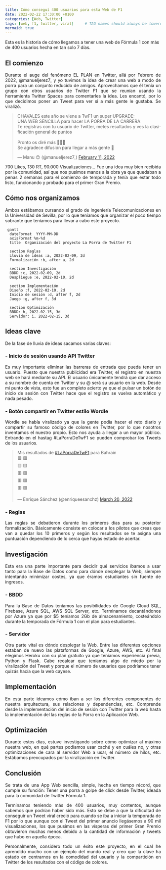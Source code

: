 ```yaml
---
title: Cómo conseguí 400 usuarios para esta Web de F1
date: 2022-02-22 17:30:00 +0100
categories: [Web, Twitter]
tags: [web, f1, twitter, viral]     # TAG names should always be lowercase
mermaid: true
---
```


Esta es la historia de cómo llegamos a tener una web de Fórmula 1 con más de 400 usuarios hecha en tan solo 7 días.

## El comienzo
<div style="text-align: justify; text-justify: inter-word">
Durante el auge del fenómeno EL PLAN en Twitter, allá por Febrero de 2022, @manueljerez7_ y yo tuvimos la idea de crear una web a modo de porra para un conjunto reducido de amigos.
Aprovechamos que él tenía un grupo con otros usuarios de Twitter F1 que se reunían usando la herramienta Twitter Spaces para comentarles la idea. Les encantó, por lo que decidimos poner un Tweet para ver si a más gente le gustaba. Se viralizó.

<blockquote class="twitter-tweet"><p lang="es" dir="ltr">CHAVALES este año se viene a TwF1 un super UPGRADE:<br>UNA WEB SENCILLA para hacer LA PORRA DE LA CARRERA<br>Te registras con tu usuario de Twitter, metes resultados y ves la clasificación general de puntos<br><br>Pronto os diré más 👀👀👀<br>Se agradece difusión para llegar a más gente 🙏</p>&mdash; Manu 😉 (@manueljerez7_) <a href="https://twitter.com/manueljerez7_/status/1492115818951417859?ref_src=twsrc%5Etfw">February 11, 2022</a></blockquote> <script async src="https://platform.twitter.com/widgets.js" charset="utf-8"></script> 

700 Likes, 130 RT, 90.000 Visualizaciones... Fue una idea muy bien recibida por la comunidad, así que nos pusimos manos a la obra ya que quedaban a penas 2 semanas para el comienzo de temporada y tenía que estar todo listo, funcionando y probado para el primer Gran Premio.

</div>

## Cómo nos organizamos
<div style="text-align: justify; text-justify: inter-word">
Ambos estábamos cursando el grado de Ingeniería Telecomunicaciones en la Universidad de Sevilla, por lo que teníamos que organizar el poco tiempo sobrante que teníamos para llevar a cabo este proyecto.
</div>

```mermaid
 gantt
  dateFormat  YYYY-MM-DD
  axisFormat %m-%d
  title  Organización del proyecto La Porra de Twitter F1
  
  section Reglas
  Lluvia de ideas :a, 2022-02-09, 2d
  Formalización :b, after a, 2d
  
  section Investigación
  BBDD :c, 2022-02-09, 2d
  Despliegue :e, 2022-02-10, 2d
  
  section Implementación
  Diseño :f, 2022-02-10, 2d
  Inicio de sesión :d, after f, 2d
  Juego :g, after f, 3d
  
  section Optimización
  BBDD: h, 2022-02-15, 3d
  Servidor: i, 2022-02-15, 3d
```

## Ideas clave
De la fase de lluvia de ideas sacamos varias claves:

### - Inicio de sesión usando API Twitter
<div style="text-align: justify; text-justify: inter-word">
Es muy importante eliminar las barreras de entrada que pueda tener un usuario. Puesto que nuestra publicidad era Twitter, el registro en nuestra web se hará mediante su API. El usuario únicamente tendrá que dar acceso a su nombre de cuenta en Twitter y su @ será su usuario en la web.
Desde mi punto de vista, esto fue un completo acierto ya que el pulsar un botón de inicio de sesión con Twitter hace que el registro se vuelva automático y nada pesado.
</div>

### - Botón compartir en Twitter estilo Wordle
<div style="text-align: justify; text-justify: inter-word">
Wordle se había viralizado ya que la gente podía hacer el reto diario y compartir su famoso código de colores en Twitter, por lo que nosotros inventamos el nuestro propio.
Esto nos ayuda a llegar a un mayor público. Entrando en el hastag #LaPorraDeTwF1 se pueden comprobar los Tweets de los usuarios.
</div>

<blockquote class="twitter-tweet"><p lang="es" dir="ltr">Mis resultados de <a href="https://twitter.com/hashtag/LaPorraDeTwF1?src=hash&amp;ref_src=twsrc%5Etfw">#LaPorraDeTwF1</a> para Bahrain<br>🟩 🟥<br>🟨 🟨<br>🟥 🟥<br>🟥 🟥<br>🟥 🟥</p>&mdash; Enrique Sánchez (@enriqueesanchz) <a href="https://twitter.com/enriqueesanchz/status/1505610789796917250?ref_src=twsrc%5Etfw">March 20, 2022</a></blockquote> <script async src="https://platform.twitter.com/widgets.js" charset="utf-8"></script> 

### - Reglas
<div style="text-align: justify; text-justify: inter-word">
Las reglas se debatieron durante los primeros días para su posterior formalización. Básicamente consiste en colocar a los pilotos que creas que van a quedar los 10 primeros y según los resultados se te asigna una puntuación dependiendo de lo cerca que hayas estado de acertar.
</div>

## Investigación
<div style="text-align: justify; text-justify: inter-word">
Esta era una parte importante para decidir qué servicios íbamos a usar tanto para la Base de Datos como para dónde desplegar la Web, siempre intentando minimizar costes, ya que éramos estudiantes sin fuente de ingresos.
</div>

### - BBDD
<div style="text-align: justify; text-justify: inter-word">
Para la Base de Datos teníamos las posibilidades de Google Cloud SQL, Firebase, Azure SQL, AWS SQL Server, etc. Terminamos decantándonos por Azure ya que por $5 teníamos 2Gb de almacenamiento, costeándolo durante la temporada de Fórmula 1 con el plan para estudiantes.
</div>

### - Servidor
<div style="text-align: justify; text-justify: inter-word">
Otra parte vital es dónde desplegar la Web. Entre las diferentes opciones estaban de nuevo las plataformas de Google, Azure, AWS, etc. Al final elegimos Heroku con su plan gratuito ya que teníamos experiencia previa, Python y Flask. Cabe recalcar que teníamos algo de miedo por la viralización del Tweet y porque el número de usuarios que podríamos tener quizás hacía que la web cayese.
</div>

## Implementación
<div style="text-align: justify; text-justify: inter-word">
En esta parte ideamos cómo iban a ser los diferentes componentes de nuestra arquitectura, sus relaciones y dependencias, etc.
Comprende desde la implementación del inicio de sesión con Twitter para la web hasta la implementación del las reglas de la Porra en la Aplicación Web.
</div>

## Optimización
<div style="text-align: justify; text-justify: inter-word">
Durante estos días, estuve investigando sobre cómo optimizar al máximo nuestra web, en qué partes podíamos usar caché y en cuáles no, y otras optimizaciones de cara al servidor Web a usar, el número de hilos, etc. Estábamos preocupados por la viralización en Twitter.
</div>

## Conclusión
<div style="text-align: justify; text-justify: inter-word">
Se trata de una App Web sencilla, simple, hecha en tiempo récord, que cumple su función: Tener una porra a golpe de click desde Twitter, ideada para la comunidad de Twitter Fórmula 1.

Terminamos teniendo más de 400 usuarios, muy contentos, aunque sabemos que podrían haber sido más. Esto se debe a que la dificultad de conseguir un Tweet viral creció para cuando se iba a iniciar la temporada de F1 por lo que aunque con el Tweet del primer anuncio llegásemos a 90 mil visualizaciones, los que pusimos en las vísperas del primer Gran Premio obtuvieron muchas menos debido a la cantidad de información y tweets que hubo en aquella época.

Personalmente, considero todo un éxito este proyecto, en el cual he aprendido mucho con un ejemplo del mundo real y creo que la clave ha estado en centrarnos en la comodidad del usuario y la compartición en Twitter de los resultados con el código de colores.
</div>
